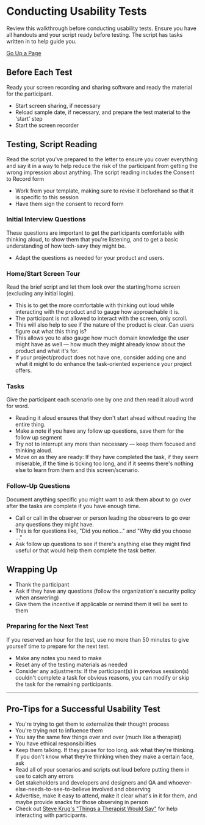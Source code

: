 # Conducting Usability Tests
Review this walkthrough before conducting usability tests. Ensure you have all handouts and your script ready before testing. The script has tasks written in to help guide you.

[Go Up a Page](../README.md)

## Before Each Test
Ready your screen recording and sharing software and ready the material for the participant.

* Start screen sharing, if necessary
* Reload sample date, if necessary, and prepare the test material to the 'start' step
* Start the screen recorder

## Testing, Script Reading
Read the script you've prepared to the letter to ensure you cover everything and say it in a way to help reduce the risk of the participant from getting the wrong impression about anything. The script reading includes the Consent to Record form
* Work from your template, making sure to revise it beforehand so that it is specific to this session
* Have them sign the consent to record form

### Initial Interview Questions
These questions are important to get the participants comfortable with thinking aloud, to show them that you're listening, and to get a basic understanding of how tech-savy they might be.
* Adapt the questions as needed for your product and users.

### Home/Start Screen Tour
Read the brief script and let them look over the starting/home screen (excluding any initial login).
* This is to get the more comfortable with thinking out loud while interacting with the product and to gauge how approachable it is.
* The participant is not allowed to interact with the screen, only scroll.
* This will also help to see if the nature of the product is clear. Can users figure out what this thing is?
* This allows you to also gauge how much domain knowledge the user might have as well — how much they might already know about the product and what it's for.
* If your project/product does not have one, consider adding one and what it might to do enhance the task-oriented experience your project offers.

### Tasks
Give the participant each scenario one by one and then read it aloud word for word.
* Reading it aloud ensures that they don't start ahead without reading the entire thing.
* Make a note if you have any follow up questions, save them for the follow up segment
* Try not to interrupt any more than necessary — keep them focused and thinking aloud.
* Move on as they are ready: If they have completed the task, if they seem miserable, if the time is ticking too long, and if it seems there's nothing else to learn from them and this screen/scenario.

### Follow-Up Questions
Document anything specific you might want to ask them about to go over after the tasks are complete if you have enough time.
* Call or call in the observer or person leading the observers to go over any questions they might have.
* This is for questions like, "Did you notice..." and "Why did you choose ..."
* Ask follow up questions to see if there's anything else they might find useful or that would help them complete the task better.

## Wrapping Up
* Thank the participant
* Ask if they have any questions (follow the organization's security policy when answering)
* Give them the incentive if applicable or remind them it will be sent to them

### Preparing for the Next Test
If you reserved an hour for the test, use no more than 50 minutes to give yourself time to prepare for the next test.
* Make any notes you need to make
* Reset any of the testing materials as needed
* Consider any adjustments: If the participant(s) in previous session(s) couldn't complete a task for obvious reasons, you can modify or skip the task for the remaining participants.

---

## Pro-Tips for a Successful Usability Test
* You're trying to get them to externalize their thought process
* You're trying not to influence them
* You say the same few things over and over (much like a therapist)
* You have ethical responsibilities
* Keep them talking. If they pause for too long, ask what they're thinking. If you don't know what they're thinking when they make a certain face, ask
* Read all of your scenarios and scripts out loud before putting them in use to catch any errors
* Get stakeholders and developers and designers and QA and whoever-else-needs-to-see-to-believe involved and observing
* Advertise, make it easy to attend, make it clear what's in it for them, and maybe provide snacks for those observing in person
* Check out [Steve Krug's "Things a Therapist Would Say"](http://sensible.com/downloads/things-a-therapist-would-say.pdf) for help interacting with participants.